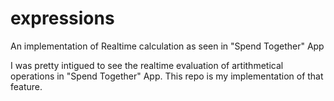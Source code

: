 # expressions
An implementation of Realtime calculation as seen in "Spend Together" App 

I was pretty intigued to see the realtime evaluation of artithmetical operations in "Spend Together" App.
This repo is my implementation of that feature.
